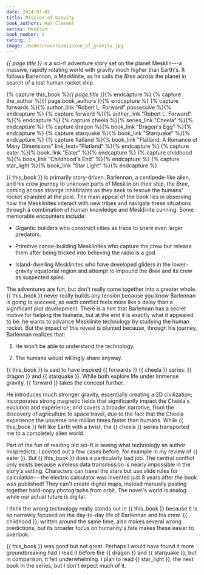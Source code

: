 ```yaml
---
date: 2024-07-02
title: Mission of Gravity
book_authors: Hal Clement
series: Mesklin
book_number: 1
rating: 3
image: /books/covers/mission_of_gravity.jpg
---
```


<cite class="book-title">{{ page.title }}</cite> is a sci-fi adventure story
set on the planet Mesklin---a massive, rapidly rotating world with gravity
much higher than Earth's. It follows Barlennan, a Mesklinite, as he sails the
_Bree_ across the planet in search of a lost human rocket ship.

{% capture this_book %}<cite class="book-title">{{ page.title }}</cite>{% endcapture %}
{% capture the_author %}<span class="author-name">{{ page.book_authors }}</span>{% endcapture %}
{% capture forwards %}{% author_link "Robert L. Forward" possessive %}{% endcapture %}
{% capture forward %}{% author_link "Robert L. Forward" %}{% endcapture %}
{% capture cheela %}{% series_link "Cheela" %}{% endcapture %}
{% capture dragon %}{% book_link "Dragon's Egg" %}{% endcapture %}
{% capture starquake %}{% book_link "Starquake" %}{% endcapture %}
{% capture flatland %}{% book_link "Flatland: A Romance of Many Dimensions" link_text="Flatland" %}{% endcapture %}
{% capture eater %}{% book_link "Eater" %}{% endcapture %}
{% capture childhood %}{% book_link "Childhood's End" %}{% endcapture %}
{% capture star_light %}{% book_link "Star Light" %}{% endcapture %}

{{ this_book }} is primarily story-driven. Barlennan, a centipede-like alien,
and his crew journey to unknown parts of Mesklin on their ship, the _Bree_,
coming across strange inhabitants as they seek to rescue the humans' rocket
stranded at the pole. The main appeal of the book lies in observing how the
Mesklinites interact with new tribes and navigate these situations through a
combination of human knowledge and Mesklinite cunning. Some memorable
encounters include:

- Gigantic builders who construct cities as traps to snare even larger
  predators.

- Primitive canoe-building Mesklinites who capture the crew but release them
  after being tricked into believing the radio is a god.

- Island-dwelling Mesklinites who have developed gliders in the lower-gravity
  equatorial region and attempt to impound the _Bree_ and its crew as
  suspected spies.

The adventures are fun, but don't really come together into a greater whole.
{{ this_book }} never really builds any tension because you know Barlennan is
going to succeed, so each conflict feels more like a delay than a significant
plot development. There is a hint that Barlennan has a secret motive for
helping the humans, but at the end it is exactly what it appeared to be: he
wants to advance Mesklinite technology by studying the human rocket. But the
impact of this reveal is blunted because, through his journey, Barlennan
realizes that:

1. He won't be able to understand the technology.

2. The humans would willingly share anyway.

{{ this_book }} is said to have inspired {{ forwards }} {{ cheela }} series:
{{ dragon }} and {{ starquake }}. While both explore life under immense
gravity, {{ forward }} takes the concept further.

He introduces much stronger gravity, essentially creating a 2D civilization;
incorporates strong magnetic fields that significantly impact the Cheela's
evolution and experience; and covers a broader narrative, from the discovery
of agriculture to space travel, due to the fact that the Cheela experience the
universe one million times faster than humans. While {{ this_book }} felt like
Earth with a twist, the {{ cheela }} series transported me to a completely
alien world.

Part of the fun of reading old sci-fi is seeing what technology an author
mispredicts; I pointed out a few cases before, for example in my review of {{
eater }}. But {{ this_book }} does a particularly bad job. The central
conflict only exists because wireless data transmission is nearly impossible
in the story's setting. Characters can travel the stars but use slide rules
for calculation---the electric calculator was invented just 8 years after the
book was published! They can't create digital maps, instead manually pasting
together hard-copy photographs from orbit. The novel's world is analog while
our actual future is digital.

I think the wrong technology really stands out in {{ this_book }} because it
is so narrowly focused on the day-to-day life of Barlennan and his crew. {{
childhood }}, written around the same time, also makes several wrong
predictions, but its broader focus on humanity's fate makes these easier to
overlook.

{{ this_book }} was good but not great. Perhaps I would have found it more
groundbreaking had I read it before the {{ dragon }} and {{ starquake }}, but
in comparison, it felt underwhelming. I plan to read {{ star_light }}, the
next book in the series, but I don't expect much of it.
